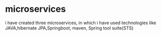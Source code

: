 # microservices
i have created three microservices, in which i have used technologies like JAVA,hibernate JPA,Springboot, maven, Spring tool suite(STS)
